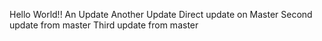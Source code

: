 Hello World!!
An Update
Another Update
Direct update on Master
Second update from master
Third update from master
